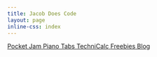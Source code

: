 ```yaml
---
title: Jacob Does Code
layout: page
inline-css: index
---
```


<div class="links">
  <a href="/pocket-jam" class="link link--pocket-jam">
    <Icon name="pocket-jam" className="link__app" />
    <span class="link__title link__title--discretionary">Pocket Jam</span>
  </a>
  <a href="/piano-tabs" class="link link--piano-tabs">
    <Icon name="piano-tabs" className="link__app" />
    <span class="link__title link__title--discretionary">Piano Tabs</span>
  </a>
  <a href="/technicalc" class="link link--technicalc">
    <Icon name="technicalc" className="link__app" />
    <span class="link__title link__title--discretionary">TechniCalc</span>
  </a>
  <a href="/freebies" class="link link--freebies">
    <Icon name="link" className="link__app" />
    <span class="link__title">Freebies</span>
  </a>
  <a href="/blog" class="link link--blog">
    <Icon name="link" className="link__app" />
    <span class="link__title">Blog</span>
  </a>
</div>
